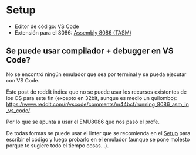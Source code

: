 # Setup

- Editor de código: VS Code
- Extensión para el 8086: [Assembly 8086 (TASM)](https://marketplace.visualstudio.com/items?itemName=Roncho.assembly-8086)

## Se puede usar compilador + debugger en VS Code?

No se encontró ningún emulador que sea por terminal y se pueda ejecutar con VS Code.

Este post de reddit indica que no se puede usar los recursos existentes de los OS para este fin (excepto en 32bit, aunque es medio un quilombo): https://www.reddit.com/r/vscode/comments/m44bcf/running_8086_asm_in_vs_code/

Por lo que se apunta a usar el EMU8086 que nos pasó el profe.

De todas formas se puede usar el linter que se recomienda en el [Setup](#setup) para escribir el código y luego probarlo en el emulador (aunque se pone molesto porque te sugiere todo el tiempo cosas...).

